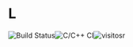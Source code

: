 # L
![Build Status](https://dev.azure.com/l-language/l-language/_apis/build/status/build?branchName=master)![C/C++ CI](https://github.com/l-language/l/workflows/C/C++%20CI/badge.svg)![visitosr]( https://visitor-badge.glitch.me/badge?page_id=__cxsher___)